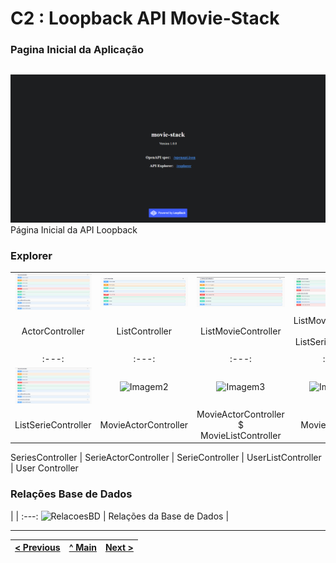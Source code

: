 # C2 : Loopback API Movie-Stack

### Pagina Inicial da Aplicação
| |
:---: |
![An alternative description](img/1.png)
Página Inicial da API Loopback


### Explorer
| | | | |
:---: | :---: | :---: | :---:
![Imagem1](img/actorcontroller.png) | ![Imagem2](img/listcontroller.png) | ![Imagem3](img/listmoviecontroller.png) | ![Imagem4](img/listmoviecontroller_listseriecontrololer.png)
ActorController |  ListController | ListMovieController | ListMovieController & ListSerieController | 
| | | | |
:---: | :---: | :---: | :---:
![Imagem1](img/actorcontroller.png) | ![Imagem2](img/2.png) | ![Imagem3](img/3.png) | ![Imagem4](img/4.png)
ListSerieController | MovieActorController | MovieActorController $ MovieListController | MovieController |



SeriesController | SerieActorController | SerieController | UserListController | User Controller


### Relações Base de Dados
| |
:---:
![RelacoesBD](https://github.com/RackITPW/report/blob/main/bd/relacoesBD/modelo.PNG) |
Relações da Base de Dados |



---
[< Previous](c1.md) | [^ Main](https://github.com/movie-stack/report-main/tree/main/docs) | [Next >](c3.md)
:--- | :---: | ---: 

